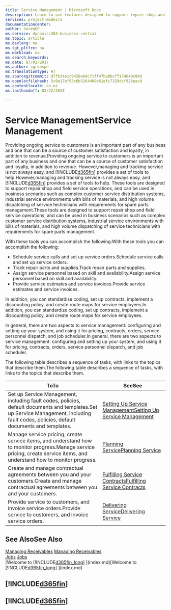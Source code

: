```yaml
---
title: Service Management | Microsoft Docs
description: Learn to use features designed to support repair shop and field service operations.
services: project-madeira
documentationcenter: 
author: SorenGP
ms.service: dynamics365-business-central
ms.topic: article
ms.devlang: na
ms.tgt_pltfrm: na
ms.workload: na
ms.search.keywords: 
ms.date: 07/01/2017
ms.author: sgroespe
ms.translationtype: HT
ms.sourcegitcommit: d7fb34e1c9428a64c71ff47be8bcff174649c00d
ms.openlocfilehash: 5c0e17ef93c6b3264469e61efc7329dcf926eac8
ms.contentlocale: en-nz
ms.lasthandoff: 03/22/2018

---
```

# <a name="service-management"></a><span data-ttu-id="ecda2-103">Service Management</span><span class="sxs-lookup"><span data-stu-id="ecda2-103">Service Management</span></span>
<span data-ttu-id="ecda2-104">Providing ongoing service to customers is an important part of any business and one that can be a source of customer satisfaction and loyalty, in addition to revenue.</span><span class="sxs-lookup"><span data-stu-id="ecda2-104">Providing ongoing service to customers is an important part of any business and one that can be a source of customer satisfaction and loyalty, in addition to revenue.</span></span> <span data-ttu-id="ecda2-105">However,managing and tracking service is not always easy, and [!INCLUDE[d365fin](includes/d365fin_md.md)] provides a set of tools to help.</span><span class="sxs-lookup"><span data-stu-id="ecda2-105">However,managing and tracking service is not always easy, and [!INCLUDE[d365fin](includes/d365fin_md.md)] provides a set of tools to help.</span></span> <span data-ttu-id="ecda2-106">These tools are designed to support repair shop and field service operations, and can be used in business scenarios such as complex customer service distribution systems, industrial service environments with bills of materials, and high volume dispatching of service technicians with requirements for spare parts management.</span><span class="sxs-lookup"><span data-stu-id="ecda2-106">These tools are designed to support repair shop and field service operations, and can be used in business scenarios such as complex customer service distribution systems, industrial service environments with bills of materials, and high volume dispatching of service technicians with requirements for spare parts management.</span></span>  

 <span data-ttu-id="ecda2-107">With these tools you can accomplish the following:</span><span class="sxs-lookup"><span data-stu-id="ecda2-107">With these tools you can accomplish the following:</span></span>  

* <span data-ttu-id="ecda2-108">Schedule service calls and set up service orders.</span><span class="sxs-lookup"><span data-stu-id="ecda2-108">Schedule service calls and set up service orders.</span></span>  
* <span data-ttu-id="ecda2-109">Track repair parts and supplies.</span><span class="sxs-lookup"><span data-stu-id="ecda2-109">Track repair parts and supplies.</span></span>  
* <span data-ttu-id="ecda2-110">Assign service personnel based on skill and availability.</span><span class="sxs-lookup"><span data-stu-id="ecda2-110">Assign service personnel based on skill and availability.</span></span>  
* <span data-ttu-id="ecda2-111">Provide service estimates and service invoices.</span><span class="sxs-lookup"><span data-stu-id="ecda2-111">Provide service estimates and service invoices.</span></span>  

<span data-ttu-id="ecda2-112">In addition, you can standardise coding, set up contracts, implement a discounting policy, and create route maps for service employees.</span><span class="sxs-lookup"><span data-stu-id="ecda2-112">In addition, you can standardize coding, set up contracts, implement a discounting policy, and create route maps for service employees.</span></span>  

<span data-ttu-id="ecda2-113">In general, there are two aspects to service management: configuring and setting up your system, and using it for pricing, contracts, orders, service personnel dispatch, and job scheduler.</span><span class="sxs-lookup"><span data-stu-id="ecda2-113">In general, there are two aspects to service management: configuring and setting up your system, and using it for pricing, contracts, orders, service personnel dispatch, and job scheduler.</span></span>  

<span data-ttu-id="ecda2-114">The following table describes a sequence of tasks, with links to the topics that describe them.</span><span class="sxs-lookup"><span data-stu-id="ecda2-114">The following table describes a sequence of tasks, with links to the topics that describe them.</span></span>   

|<span data-ttu-id="ecda2-115">**To**</span><span class="sxs-lookup"><span data-stu-id="ecda2-115">**To**</span></span>|<span data-ttu-id="ecda2-116">**See**</span><span class="sxs-lookup"><span data-stu-id="ecda2-116">**See**</span></span>|  
|------------|-------------|  
|<span data-ttu-id="ecda2-117">Set up Service Management, including fault codes, policies, default documents and templates.</span><span class="sxs-lookup"><span data-stu-id="ecda2-117">Set up Service Management, including fault codes, policies, default documents and templates.</span></span>|[<span data-ttu-id="ecda2-118">Setting Up Service Management</span><span class="sxs-lookup"><span data-stu-id="ecda2-118">Setting Up Service Management</span></span>](service-setup-service.md)|  
|<span data-ttu-id="ecda2-119">Manage service pricing, create service items, and understand how to monitor progress.</span><span class="sxs-lookup"><span data-stu-id="ecda2-119">Manage service pricing, create service items, and understand how to monitor progress.</span></span>|[<span data-ttu-id="ecda2-120">Planning Service</span><span class="sxs-lookup"><span data-stu-id="ecda2-120">Planning Service</span></span>](service-plan-service.md)|  
|<span data-ttu-id="ecda2-121">Create and manage contractual agreements between you and your customers.</span><span class="sxs-lookup"><span data-stu-id="ecda2-121">Create and manage contractual agreements between you and your customers.</span></span>|[<span data-ttu-id="ecda2-122">Fulfilling Service Contracts</span><span class="sxs-lookup"><span data-stu-id="ecda2-122">Fulfilling Service Contracts</span></span>](service-fulfill-service-contracts.md)|  
|<span data-ttu-id="ecda2-123">Provide service to customers, and invoice service orders.</span><span class="sxs-lookup"><span data-stu-id="ecda2-123">Provide service to customers, and invoice service orders.</span></span>|[<span data-ttu-id="ecda2-124">Delivering Service</span><span class="sxs-lookup"><span data-stu-id="ecda2-124">Delivering Service</span></span>](service-deliver-service.md)|  

## <a name="see-also"></a><span data-ttu-id="ecda2-125">See Also</span><span class="sxs-lookup"><span data-stu-id="ecda2-125">See Also</span></span>  
<span data-ttu-id="ecda2-126">[Managing Receivables](receivables-manage-receivables.md) </span><span class="sxs-lookup"><span data-stu-id="ecda2-126">[Managing Receivables](receivables-manage-receivables.md) </span></span>  
<span data-ttu-id="ecda2-127">[Jobs](projects-how-create-jobs.md) </span><span class="sxs-lookup"><span data-stu-id="ecda2-127">[Jobs](projects-how-create-jobs.md) </span></span>  
<span data-ttu-id="ecda2-128">[Welcome to [!INCLUDE[d365fin_long](includes/d365fin_long_md.md)] ](index.md)</span><span class="sxs-lookup"><span data-stu-id="ecda2-128">[Welcome to [!INCLUDE[d365fin_long](includes/d365fin_long_md.md)] ](index.md)</span></span>

## [!INCLUDE[d365fin](includes/free_trial_md.md)]  
## [!INCLUDE[d365fin](includes/training_link_md.md)]

